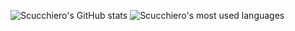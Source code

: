 ![Scucchiero's GitHub stats](https://github-readme-stats.vercel.app/api?theme=dark&username=scucchiero&show_icons=true)
![Scucchiero's most used languages](https://github-readme-stats.vercel.app/api/top-langs/?theme=dark&username=scucchiero&layout=compact&show_icons=true)
